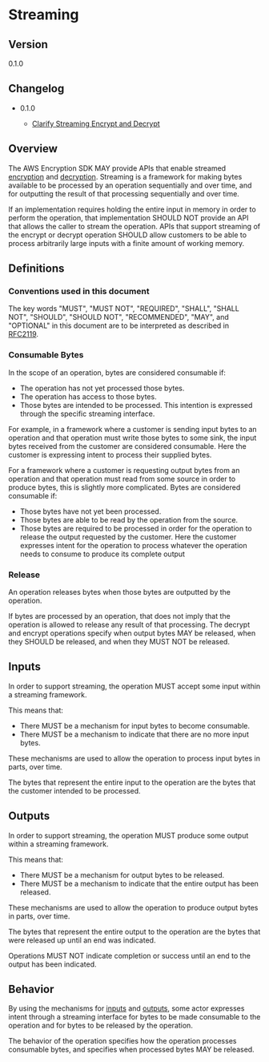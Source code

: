 [//]: # "Copyright Amazon.com Inc. or its affiliates. All Rights Reserved."
[//]: # "SPDX-License-Identifier: CC-BY-SA-4.0"

# Streaming

## Version

0.1.0

## Changelog

- 0.1.0

  - [Clarify Streaming Encrypt and Decrypt](../changes/2020-07-06_clarify-streaming-encrypt-decrypt/change.md)

## Overview

The AWS Encryption SDK MAY provide APIs that enable streamed [encryption](encrypt.md)
and [decryption](decrypt.md).
Streaming is a framework for making bytes available to be processed
by an operation sequentially and over time,
and for outputting the result of that processing
sequentially and over time.

If an implementation requires holding the entire input in memory in order to perform the operation,
that implementation SHOULD NOT provide an API that allows the caller to stream the operation.
APIs that support streaming of the encrypt or decrypt operation SHOULD allow customers
to be able to process arbitrarily large inputs with a finite amount of working memory.

## Definitions

### Conventions used in this document

The key words "MUST", "MUST NOT", "REQUIRED", "SHALL", "SHALL NOT", "SHOULD", "SHOULD NOT", "RECOMMENDED", "MAY", and "OPTIONAL"
in this document are to be interpreted as described in [RFC2119](https://tools.ietf.org/html/rfc2119).

### Consumable Bytes

In the scope of an operation, bytes are considered consumable if:

- The operation has not yet processed those bytes.
- The operation has access to those bytes.
- Those bytes are intended to be processed.
  This intention is expressed through the specific streaming interface.

For example, in a framework where a customer is sending input bytes to an operation
and that operation must write those bytes to some sink,
the input bytes received from the customer are considered consumable.
Here the customer is expressing intent to process their supplied bytes.

For a framework where a customer is requesting output bytes from an operation
and that operation must read from some source in order to produce bytes,
this is slightly more complicated.
Bytes are considered consumable if:

- Those bytes have not yet been processed.
- Those bytes are able to be read by the operation from the source.
- Those bytes are required to be processed in order for the operation
  to release the output requested by the customer.
  Here the customer expresses intent for the operation to process
  whatever the operation needs to consume to produce its complete output

### Release

An operation releases bytes when those bytes are outputted by the operation.

If bytes are processed by an operation, that does not imply that the operation is allowed to
release any result of that processing.
The decrypt and encrypt operations specify when output bytes MAY be released,
when they SHOULD be released,
and when they MUST NOT be released.

## Inputs

In order to support streaming, the operation MUST accept some input within a streaming framework.

This means that:

- There MUST be a mechanism for input bytes to become consumable.
- There MUST be a mechanism to indicate that there are no more input bytes.

These mechanisms are used to allow the operation to process input bytes in parts, over time.

The bytes that represent the entire input to the operation are the bytes that the customer intended
to be processed.

## Outputs

In order to support streaming, the operation MUST produce some output within a streaming framework.

This means that:

- There MUST be a mechanism for output bytes to be released.
- There MUST be a mechanism to indicate that the entire output has been released.

These mechanisms are used to allow the operation to produce output bytes in parts, over time.

The bytes that represent the entire output to the operation are the bytes that were released
up until an end was indicated.

Operations MUST NOT indicate completion or success until an end to the output has been indicated.

## Behavior

By using the mechanisms for [inputs](#inputs) and [outputs](#outputs),
some actor expresses intent through a streaming interface
for bytes to be made consumable to the operation
and for bytes to be released by the operation.

The behavior of the operation specifies how the operation processes consumable bytes,
and specifies when processed bytes MAY be released.
